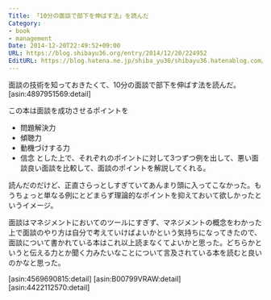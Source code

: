 ```yaml
---
Title: 「10分の面談で部下を伸ばす法」を読んだ
Category:
- book
- management
Date: 2014-12-20T22:49:52+09:00
URL: https://blog.shibayu36.org/entry/2014/12/20/224952
EditURL: https://blog.hatena.ne.jp/shiba_yu36/shibayu36.hatenablog.com/atom/entry/8454420450077609208
---
```


面談の技術を知っておきたくて、10分の面談で部下を伸ばす法を読んだ。
[asin:4897951569:detail]

この本は面談を成功させるポイントを
- 問題解決力
- 傾聴力
- 動機づけする力
- 信念
とした上で、それぞれのポイントに対して3つずつ例を出して、悪い面談良い面談を比較して、面談のポイントを解説してくれる。

読んだのだけど、正直さらっとしすぎていてあんまり頭に入ってこなかった。もうちょっと単なる例にとどまらず理論的なポイントを抑えておいて欲しかったというイメージ。

面談はマネジメントにおいてのツールにすぎず、マネジメントの概念をわかった上で面談のやり方は自分で考えていけばよいかという気持ちになってきたので、面談について書かれている本はこれ以上読まなくてよいかと思った。どちらかというと伝える力とか聞く力みたいなことについて言及されている本を読むと良いのかなと思った。

[asin:4569690815:detail]
[asin:B00799VRAW:detail]
[asin:4422112570:detail]


